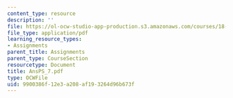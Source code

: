 ```yaml
---
content_type: resource
description: ''
file: https://ol-ocw-studio-app-production.s3.amazonaws.com/courses/18-04-complex-variables-with-applications-fall-1999/9900386f12e3a208af193264d96b673f_AnsPS_7.pdf
file_type: application/pdf
learning_resource_types:
- Assignments
parent_title: Assignments
parent_type: CourseSection
resourcetype: Document
title: AnsPS_7.pdf
type: OCWFile
uid: 9900386f-12e3-a208-af19-3264d96b673f
---
```

